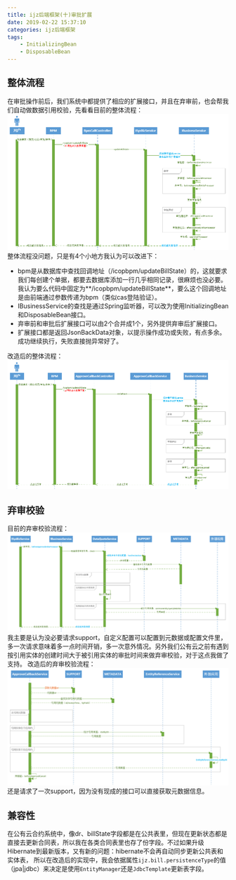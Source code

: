 ```yaml
---
title: ijz后端框架(十)审批扩展
date: 2019-02-22 15:37:10
categories: ijz后端框架
tags:
	- InitializingBean
	- DisposableBean
---
```

## 整体流程
在审批操作前后，我们系统中都提供了相应的扩展接口，并且在弃审前，也会帮我们自动做数据引用校验，先看看目前的整体流程：
![审批流程时序图（改造前）](/images/ijz/审批流程时序图（改造前）.png)
整体流程没问题，只是有4个小地方我认为可以改进下：
* bpm是从数据库中查找回调地址（/icopbpm/updateBillState）的，这就要求我们每创建个单据，都要去数据库添加一行几乎相同记录，很麻烦也没必要。
我认为要么代码中固定为**/icopbpm/updateBillState**，要么这个回调地址是由前端通过参数传递为bpm（类似cas登陆验证）。
* IBusinessService的查找是通过Spring监听器，可以改为使用InitializingBean和DisposableBean接口。
* 弃审前和审批后扩展接口可以由2个合并成1个，另外提供弃审后扩展接口。
* 扩展接口都是返回JsonBackData对象，以提示操作成功或失败，有点多余。成功继续执行，失败直接抛异常好了。

改造后的整体流程：
![审批流程时序图（改造后）](/images/ijz/审批流程时序图（改造后）.png)
## 弃审校验
目前的弃审校验流程：
![弃审校验时序图（改造前）](/images/ijz/弃审校验时序图（改造前）.png)
我主要是认为没必要请求support，自定义配置可以配置到元数据或配置文件里，多一次请求意味着多一点时间开销，多一次意外情况。另外我们公有云之前有遇到按引用实体的创建时间大于被引用实体的审批时间来做弃审校验，对于这点我做了支持。
改造后的弃审校验流程：
![弃审校验时序图（改造后）](/images/ijz/弃审校验时序图（改造后）.png)
还是请求了一次support，因为没有现成的接口可以直接获取元数据信息。
## 兼容性
在公有云合约系统中，像dr、billState字段都是在公共表里，但现在更新状态都是直接去更新合同表，所以我在各类合同表里也存了份字段。不过如果升级Hibernate到最新版本，又有新的问题：hibernate不会再自动同步更新公共表和实体表，
所以在改造后的实现中，我会依据属性`ijz.bill.persistenceType`的值（jpa|jdbc）来决定是使用`EntityManager`还是`JdbcTemplate`更新表字段。

